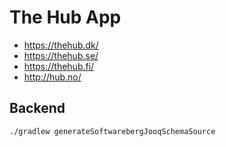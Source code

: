 # The Hub App

* https://thehub.dk/
* https://thehub.se/
* https://thehub.fi/
* http://hub.no/

## Backend

```
./gradlew generateSoftwarebergJooqSchemaSource
```
